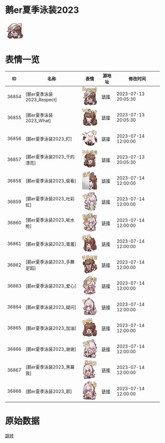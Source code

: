 # 鹅er夏季泳装2023

<img src="./cover.png" height="60" alt="cover" />

# 表情一览

|ID|名称|表情|源地址|修改时间|
|----|----|----|----|----|
|36854|[鹅er夏季泳装2023_Respect]|<img src="./pic/036854_%5B鹅er夏季泳装2023_Respect%5D.png" height="60" alt="Respect"/>|[链接](https://i0.hdslb.com/bfs/garb/8c4adc5f840aae8d9cbd1befbfaf4ab354adbc06.png)|2023-07-13 20:05:30|
|36855|[鹅er夏季泳装2023_What]|<img src="./pic/036855_%5B鹅er夏季泳装2023_What%5D.png" height="60" alt="What"/>|[链接](https://i0.hdslb.com/bfs/garb/979946152170768342d53928a518838f1f6a4310.png)|2023-07-13 20:05:30|
|36856|[鹅er夏季泳装2023_盯]|<img src="./pic/036856_%5B鹅er夏季泳装2023_盯%5D.png" height="60" alt="盯"/>|[链接](https://i0.hdslb.com/bfs/garb/3e198d24f263631156e8a6a82e2d7e57a1b603ef.png)|2023-07-14 12:00:00|
|36857|[鹅er夏季泳装2023_干的漂亮]|<img src="./pic/036857_%5B鹅er夏季泳装2023_干的漂亮%5D.png" height="60" alt="干的漂亮"/>|[链接](https://i0.hdslb.com/bfs/garb/8b4e2855d0beaf398aa3bb89b5d1b168f95d7200.png)|2023-07-13 20:05:30|
|36858|[鹅er夏季泳装2023_偷看]|<img src="./pic/036858_%5B鹅er夏季泳装2023_偷看%5D.png" height="60" alt="偷看"/>|[链接](https://i0.hdslb.com/bfs/garb/db516b7ef85e15ddc0e58e62edc9304aa113c341.png)|2023-07-14 12:00:00|
|36859|[鹅er夏季泳装2023_吐彩虹]|<img src="./pic/036859_%5B鹅er夏季泳装2023_吐彩虹%5D.png" height="60" alt="吐彩虹"/>|[链接](https://i0.hdslb.com/bfs/garb/b1ef65fc7092a5b434f1d143eb63a4654a88d6a0.png)|2023-07-14 12:00:00|
|36860|[鹅er夏季泳装2023_呲水枪]|<img src="./pic/036860_%5B鹅er夏季泳装2023_呲水枪%5D.png" height="60" alt="呲水枪"/>|[链接](https://i0.hdslb.com/bfs/garb/ec9df1d51d835ea29ffeac2caabc1d79e2acf043.png)|2023-07-14 12:00:00|
|36861|[鹅er夏季泳装2023_害羞]|<img src="./pic/036861_%5B鹅er夏季泳装2023_害羞%5D.png" height="60" alt="害羞"/>|[链接](https://i0.hdslb.com/bfs/garb/7314100daae2f9d1a203abd6e94f90ebafd18d17.png)|2023-07-14 12:00:00|
|36862|[鹅er夏季泳装2023_手舞足蹈]|<img src="./pic/036862_%5B鹅er夏季泳装2023_手舞足蹈%5D.png" height="60" alt="手舞足蹈"/>|[链接](https://i0.hdslb.com/bfs/garb/a73f9453a09801cc6f6cee1e117b86fc21254fd0.png)|2023-07-14 12:00:00|
|36863|[鹅er夏季泳装2023_爱心]|<img src="./pic/036863_%5B鹅er夏季泳装2023_爱心%5D.png" height="60" alt="爱心"/>|[链接](https://i0.hdslb.com/bfs/garb/61bc816061abe1f773e6d364d0983cfe0798311c.png)|2023-07-14 12:00:00|
|36864|[鹅er夏季泳装2023_疑问]|<img src="./pic/036864_%5B鹅er夏季泳装2023_疑问%5D.png" height="60" alt="疑问"/>|[链接](https://i0.hdslb.com/bfs/garb/396e795b38d454d5409abfd8da3193ab90e91768.png)|2023-07-14 12:00:00|
|36865|[鹅er夏季泳装2023_加油]|<img src="./pic/036865_%5B鹅er夏季泳装2023_加油%5D.png" height="60" alt="加油"/>|[链接](https://i0.hdslb.com/bfs/garb/84a40d39a8717d6a487f9e70be55ec981666dc21.png)|2023-07-14 12:00:00|
|36866|[鹅er夏季泳装2023_谢谢]|<img src="./pic/036866_%5B鹅er夏季泳装2023_谢谢%5D.png" height="60" alt="谢谢"/>|[链接](https://i0.hdslb.com/bfs/garb/19029d37952b93c6f88ba65fd22ebc0e98a8c4da.png)|2023-07-14 12:00:00|
|36867|[鹅er夏季泳装2023_黑幕我]|<img src="./pic/036867_%5B鹅er夏季泳装2023_黑幕我%5D.png" height="60" alt="黑幕我"/>|[链接](https://i0.hdslb.com/bfs/garb/12329f2d61ac1f6beeb2cfc448ede22e599bb8dc.png)|2023-07-14 12:00:00|
|36868|[鹅er夏季泳装2023_耶]|<img src="./pic/036868_%5B鹅er夏季泳装2023_耶%5D.png" height="60" alt="耶"/>|[链接](https://i0.hdslb.com/bfs/garb/8b8932c7a616b62b374111c0b4d0aaf8dded2fa5.png)|2023-07-14 12:00:00|

# 原始数据

[跳转](./raw.json)

